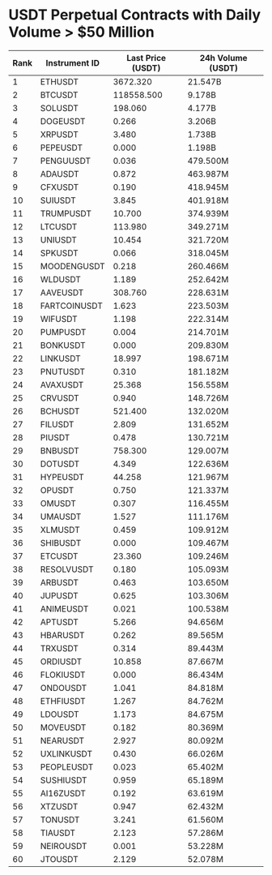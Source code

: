 # USDT Perpetual Contracts with Daily Volume > $50 Million

| Rank | Instrument ID | Last Price (USDT) | 24h Volume (USDT) |
|------|---------------|-------------------|-------------------|
| 1 | ETHUSDT | 3672.320 | 21.547B |
| 2 | BTCUSDT | 118558.500 | 9.178B |
| 3 | SOLUSDT | 198.060 | 4.177B |
| 4 | DOGEUSDT | 0.266 | 3.206B |
| 5 | XRPUSDT | 3.480 | 1.738B |
| 6 | PEPEUSDT | 0.000 | 1.198B |
| 7 | PENGUUSDT | 0.036 | 479.500M |
| 8 | ADAUSDT | 0.872 | 463.987M |
| 9 | CFXUSDT | 0.190 | 418.945M |
| 10 | SUIUSDT | 3.845 | 401.918M |
| 11 | TRUMPUSDT | 10.700 | 374.939M |
| 12 | LTCUSDT | 113.980 | 349.271M |
| 13 | UNIUSDT | 10.454 | 321.720M |
| 14 | SPKUSDT | 0.066 | 318.045M |
| 15 | MOODENGUSDT | 0.218 | 260.466M |
| 16 | WLDUSDT | 1.189 | 252.642M |
| 17 | AAVEUSDT | 308.760 | 228.631M |
| 18 | FARTCOINUSDT | 1.623 | 223.503M |
| 19 | WIFUSDT | 1.198 | 222.314M |
| 20 | PUMPUSDT | 0.004 | 214.701M |
| 21 | BONKUSDT | 0.000 | 209.830M |
| 22 | LINKUSDT | 18.997 | 198.671M |
| 23 | PNUTUSDT | 0.310 | 181.182M |
| 24 | AVAXUSDT | 25.368 | 156.558M |
| 25 | CRVUSDT | 0.940 | 148.726M |
| 26 | BCHUSDT | 521.400 | 132.020M |
| 27 | FILUSDT | 2.809 | 131.652M |
| 28 | PIUSDT | 0.478 | 130.721M |
| 29 | BNBUSDT | 758.300 | 129.007M |
| 30 | DOTUSDT | 4.349 | 122.636M |
| 31 | HYPEUSDT | 44.258 | 121.967M |
| 32 | OPUSDT | 0.750 | 121.337M |
| 33 | OMUSDT | 0.307 | 116.455M |
| 34 | UMAUSDT | 1.527 | 111.176M |
| 35 | XLMUSDT | 0.459 | 109.912M |
| 36 | SHIBUSDT | 0.000 | 109.467M |
| 37 | ETCUSDT | 23.360 | 109.246M |
| 38 | RESOLVUSDT | 0.180 | 105.093M |
| 39 | ARBUSDT | 0.463 | 103.650M |
| 40 | JUPUSDT | 0.625 | 103.306M |
| 41 | ANIMEUSDT | 0.021 | 100.538M |
| 42 | APTUSDT | 5.266 | 94.656M |
| 43 | HBARUSDT | 0.262 | 89.565M |
| 44 | TRXUSDT | 0.314 | 89.443M |
| 45 | ORDIUSDT | 10.858 | 87.667M |
| 46 | FLOKIUSDT | 0.000 | 86.434M |
| 47 | ONDOUSDT | 1.041 | 84.818M |
| 48 | ETHFIUSDT | 1.267 | 84.762M |
| 49 | LDOUSDT | 1.173 | 84.675M |
| 50 | MOVEUSDT | 0.182 | 80.369M |
| 51 | NEARUSDT | 2.927 | 80.092M |
| 52 | UXLINKUSDT | 0.430 | 66.026M |
| 53 | PEOPLEUSDT | 0.023 | 65.402M |
| 54 | SUSHIUSDT | 0.959 | 65.189M |
| 55 | AI16ZUSDT | 0.192 | 63.619M |
| 56 | XTZUSDT | 0.947 | 62.432M |
| 57 | TONUSDT | 3.241 | 61.560M |
| 58 | TIAUSDT | 2.123 | 57.286M |
| 59 | NEIROUSDT | 0.001 | 53.228M |
| 60 | JTOUSDT | 2.129 | 52.078M |
